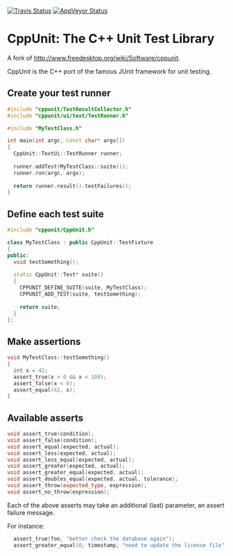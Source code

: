 [![Travis Status](https://travis-ci.org/ryancalhoun/cppunit.svg)](https://travis-ci.org/ryancalhoun/cppunit)
[![AppVeyor Status](https://ci.appveyor.com/api/projects/status/e790yysfh4vgb2a1?svg=true)](https://ci.appveyor.com/project/ryancalhoun/cppunit)

# CppUnit: The C++ Unit Test Library

A fork of http://www.freedesktop.org/wiki/Software/cppunit.

CppUnit is the C++ port of the famous JUnit framework for unit
testing.

## Create your test runner
```c++
#include "cppunit/TestResultCollector.h"
#include "cppunit/ui/text/TestRunner.h"

#include "MyTestClass.h"

int main(int argc, const char* argv[])
{
  CppUnit::TextUi::TestRunner runner;
  
  runner.addTest(MyTestClass::suite());
  runner.run(argc, argv);
  
  return runner.result().testFailures();
}
```
## Define each test suite
```c++
#include "cppunit/CppUnit.h"

class MyTestClass : public CppUnit::TestFixture
{
public:
  void testSomething();
  
  static CppUnit::Test* suite()
  {
    CPPUNIT_DEFINE_SUITE(suite, MyTestClass);
    CPPUNIT_ADD_TEST(suite, testSomething);
    
    return suite;
  }
};
```
## Make assertions
```c++
void MyTestClass::testSomething()
{
  int x = 42;
  assert_true(x > 0 && x < 100);
  assert_false(x < 0);
  assert_equal(42, x);
}
```

## Available asserts
```c++
void assert_true(condition);
void assert_false(condition);
void assert_equal(expected, actual);
void assert_less(expected, actual);
void assert_less_equal(expected, actual);
void assert_greater(expected, actual);
void assert_greater_equal(expected, actual);
void assert_doubles_equal(expected, actual, tolerance);
void assert_throw(expected_type, expression);
void assert_no_throw(expression);
```
Each of the above asserts may take an additional (last) parameter, an assert failure message.

For instance:
```c++
  assert_true(foo, "better check the database again");
  assert_greater_equal(0, timestamp, "need to update the license file");
```
